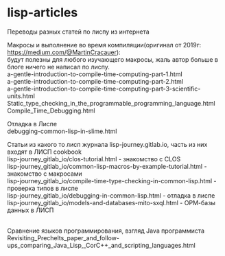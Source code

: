 # lisp-articles
Переводы разных статей по лиспу из интернета

Макросы и выполнение во время компиляции(оригинал от 2019г: https://medium.com/@MartinCracauer):<br>
будут полезны для любого изучающего макросы, жаль автор больше в блоге ничего не написал по лиспу.<br>
a-gentle-introduction-to-compile-time-computing-part-1.html<br>
a-gentle-introduction-to-compile-time-computing-part-2.html<br>
a-gentle-introduction-to-compile-time-computing-part-3-scientific-units.html<br>
Static_type_checking_in_the_programmable_programming_language.html<br>
Compile_Time_Debugging.html<br>
<p>
Отладка в Лиспе<br>
debugging-common-lisp-in-slime.html<br>
</p>
<p>
Статьи из какого то лисп журнала lisp-journey.gitlab.io, часть из них входят в ЛИСП cookbook<br>
lisp-journey_gitlab_io/clos-tutorial.html - знакомство с CLOS<br>
lisp-journey_gitlab_io/common-lisp-macros-by-example-tutorial.html - знакомство с макросами<br>
lisp-journey_gitlab_io/compile-time-type-checking-in-common-lisp.html - проверка типов в лиспе<br>
lisp-journey_gitlab_io/debugging-in-common-lisp.html - отладка в лиспе<br>
lisp-journey_gitlab_io/models-and-databases-mito-sxql.html - ОРМ-базы данных в ЛИСП<br>
</p>

<br>
Сравнение языков программирования, взгляд Java программиста<br>
Revisiting_Prechelts_paper_and_follow-ups_comparing_Java_Lisp,_CorC++_and_scripting_languages.html<br>
